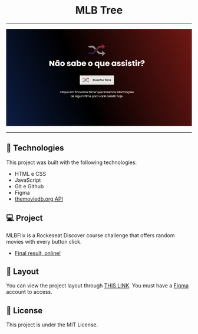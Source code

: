 <h1 align="center"> MLB Tree </h1>

---

![MLB Flix](.github/MLBFlix.png)

---

## 🚀 Technologies

This project was built with the following technologies:

- HTML e CSS
- JavaScript
- Git e Github
- Figma
- [themoviedb.org API](https://developer.themoviedb.org/docs/getting-started)

## 💻 Project

MLBFlix is a Rockeseat Discover course challenge that offers random movies with every button click.

- [Final result, online!](https://mlbflix.vercel.app/)

## 🔖 Layout

You can view the project layout through [THIS LINK](https://www.figma.com/community/file/1241111569594636891). You must have a [Figma](https://figma.com) account to access.

## :memo: License

This project is under the MIT License.
